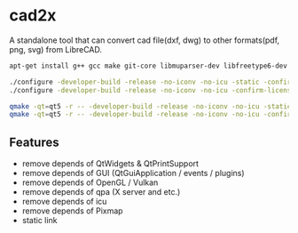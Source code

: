# cad2x
A standalone tool that can convert cad file(dxf, dwg) to other formats(pdf, png, svg) from LibreCAD.

``` sh
apt-get install g++ gcc make git-core libmuparser-dev libfreetype6-dev libicu-dev pkg-config
```

``` sh
./configure -developer-build -release -no-iconv -no-icu -static -confirm-license -opensource
./configure -developer-build -release -no-iconv -no-icu -confirm-license -opensource -R .
```

``` sh
qmake -qt=qt5 -r -- -developer-build -release -no-iconv -no-icu -static -confirm-license -opensource
qmake -qt=qt5 -r -- -developer-build -release -no-iconv -no-icu -confirm-license -opensource -R .
```

## Features

- remove depends of QtWidgets & QtPrintSupport
- remove depends of GUI (QtGuiApplication / events / plugins)
- remove depends of OpenGL / Vulkan
- remove depends of qpa (X server and etc.)
- remove depends of icu
- remove depends of Pixmap
- static link